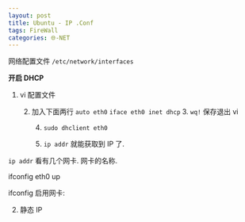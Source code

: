 ```yaml
---
layout: post
title: Ubuntu - IP .Conf
tags: FireWall
categories: 🌐-NET
---
```


网络配置文件
`/etc/network/interfaces`


**开启 DHCP**
1. vi 配置文件

	2. 加入下面两行
		`auto eth0`
		`iface eth0 inet dhcp`
		3. `wq!` 保存退出 vi

		4. `sudo dhclient eth0`

		5. `ip addr` 就能获取到 IP 了.




`ip addr`
看有几个网卡. 网卡的名称.

ifconfig eth0 up


ifconfig 
启用网卡:







2. 静态 IP


